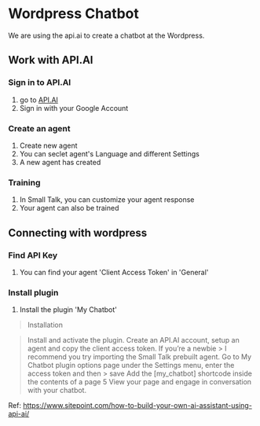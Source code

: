# Wordpress Chatbot
We are using the api.ai to create a chatbot at the Wordpress.

## Work with API.AI
### Sign in to API.AI
1. go to [API.AI](https://api.ai/)
2. Sign in with your Google Account

### Create an agent
1. Create new agent
2. You can seclet agent's Language and different Settings
3. A new agent has created

### Training
1. In Small Talk, you can customize your agent response
2. Your agent can also be trained

## Connecting with wordpress
### Find API Key
1. You can find your agent 'Client Access Token' in 'General'

### Install plugin
1. Install the plugin 'My Chatbot'
> Installation

> Install and activate the plugin.
> Create an API.AI account, setup an agent and copy the client access token. 
> If you’re a newbie > I recommend you try importing the Small Talk prebuilt agent.
> Go to My Chatbot plugin options page under the Settings menu, enter the access token and then > save
> Add the [my_chatbot] shortcode inside the contents of a page
> 5 View your page and engage in conversation with your chatbot.

Ref: https://www.sitepoint.com/how-to-build-your-own-ai-assistant-using-api-ai/

